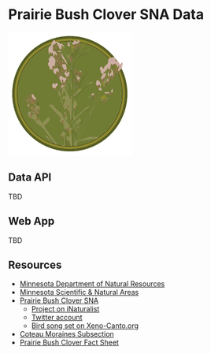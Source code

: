# Prairie Bush Clover SNA Data

<img src="resources/images/PrairieBushClover-8smooth-4-tiny-buffer.png" />

## Data API

TBD

## Web App

TBD

## Resources

* [Minnesota Department of Natural Resources](http://www.dnr.state.mn.us/index.html)
* [Minnesota Scientific & Natural Areas](http://www.dnr.state.mn.us/snas/index.html)
* [Prairie Bush Clover SNA](http://www.dnr.state.mn.us/snas/detail.html?id=sna01036)
  * [Project on iNaturalist](https://www.inaturalist.org/projects/prairie-bush-clover-sna-data)
  * [Twitter account](https://twitter.com/PBCSNA)
  * [Bird song set on Xeno-Canto.org](http://www.xeno-canto.org/set/1054)
* [Coteau Moraines Subsection](http://www.dnr.state.mn.us/ecs/251Bb/index.html)
* [Prairie Bush Clover Fact Sheet](http://www.fws.gov/midwest/endangered/plants/prairieb.html)

